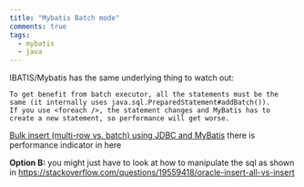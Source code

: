 ```yaml
---
title: "Mybatis Batch mode"
comments: true
tags:
  - mybatis
  - java
---
```


IBATIS/Mybatis has the same underlying thing to watch out:

````
To get benefit from batch executor, all the statements must be the same (it internally uses java.sql.PreparedStatement#addBatch()).
If you use <foreach />, the statement changes and MyBatis has to create a new statement, so performance will get worse.
````

<!--more-->

[Bulk insert (multi-row vs. batch) using JDBC and MyBatis](http://blog.harawata.net/2016/04/bulk-insert-multi-row-vs-batch-using.html?m=1)
there is performance indicator in here

**Option B:** you might just have to look at how to manipulate the sql as shown in https://stackoverflow.com/questions/19559418/oracle-insert-all-vs-insert

